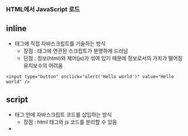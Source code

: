 ### HTML에서 JavaScript 로드
## inline
- 태그에 직접 자바스크립트를 기술하는 방식
  - 장점 : 태그에 연관된 스크립트가 분명하게 드러남
  - 단점 : 정보(html)와 제어(js)가 섞여 있기 때문에 정보로서의 가치가 떨어짐<br/>유지보수의 어려움
```
<input type="button" onclick="alert('Hello world')" value="Hello world" />
```


## script
- <script></script> 태그 안에 자바스크립트 코드를 삽입하는 방식
  - 장점 : html 태그와 js 코드를 분리할 수 있음
- <script type="text/javascript">의 type은 HTML5 부터 생략가능
```
<input type="button" id="hw" value="Hello world" />

<script type="text/javascript">
  var hw = document.getElementById('hw');
  hw.addEventListener('click', function(){
    alert('Hello world');
  })
</script>
```


## 외부파일로 분리
- js를 별도의 파일로 분리하는 방식
  - 장점 : 보다 엄격하게 정보(html)와 제어(js)를 분리할 수 있음<br/>하나의 js 파일로 여러 웹페이지에서 로드함으로 재활용성을 높임<br/>클라이언트와 서버간의 속도향상과 HTML의 용량 경량화 (캐시)

`캐시 : 한번 다운받은 파일은 다음에 불러올때 전에 다운받은것을 읽어오므로 다시 다운로드 받을 필요가 없어짐`<br/>`속도향상, 용량의 경량화`
```
<input type="button" id="hw" value="Hello world" />

<script type="text/javascript" src="script.js"></script>
```
- script.js
```
var hw = document.getElementById('hw');
hw.addEventListener('click', function(){
  alert('Hello world');
})
```

- 개발자도구의 Network 탭 : 웹서버에서 가져와서 다운로드한 파일들을 보여줌

## script 파일의 위치
- script를 head 태그에 위치시킬 수도 있음
  - 단점 : 오류의 위험
```
<!DOCTYPE html>
<html>
<head>
  <script src="script.js"></script>
</head>
<body>
  <input type="button" id="hw" value="Hello world" />
</body>
</html>
```
> html 보다 js를 먼저 읽어서 id=hw를 인식못하기 때문에 오류가 남 js코드에 window.onload를 이용해 오류해결
- script.js
```
window.onload = function(){
  var hw = document.getElementById('hw');
  hw.addEventListener('click', function(){
    alert('Hello world');
  })
}
```
> `window.onload = function(){} : 웹브라우저의 모든 구성요소에 대한 로드가 끝났을 때 브라우저에 의해서 호출되는 함수`
- TIP : 이러한 이유와 속도향상의 이유로 script 파일은 head 태그 보다 __body태그가 끝나는 하단에 위치__시키는 것이 더 좋다. 
